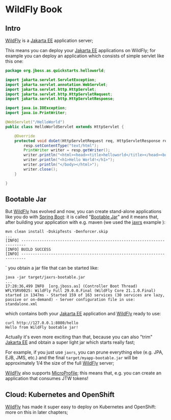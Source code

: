 # WildFly Book


## Intro

[WildFly](https://www.wildfly.org/) is a [Jakarta EE](https://jakarta.ee/) application server;

This means you can deploy your [Jakarta EE](https://jakarta.ee/) applications on WildFly; for example you can deploy an
application which consists of simple servlet like this one:

```java
package org.jboss.as.quickstarts.helloworld;

import jakarta.servlet.ServletException;
import jakarta.servlet.annotation.WebServlet;
import jakarta.servlet.http.HttpServlet;
import jakarta.servlet.http.HttpServletRequest;
import jakarta.servlet.http.HttpServletResponse;

import java.io.IOException;
import java.io.PrintWriter;

@WebServlet("/HelloWorld")
public class HelloWorldServlet extends HttpServlet {

	@Override
	protected void doGet(HttpServletRequest req, HttpServletResponse resp) throws ServletException, IOException {
		resp.setContentType("text/html");
		PrintWriter writer = resp.getWriter();
		writer.println("<html><head><title>helloworld</title></head><body>");
		writer.println("<h1>Hello World!</h1>");
		writer.println("</body></html>");
		writer.close();
	}

}
```


## Bootable Jar

But [WildFly](https://www.wildfly.org/) has evolved and now, you can create stand-alone applications like you do with [Spring Boot](https://spring.io/projects/spring-boot):
it is called "[Bootable Jar](https://docs.wildfly.org/bootablejar/)" and it means that, after building your application with e.g. maven (we used the [jaxrs](https://github.com/wildfly-extras/wildfly-jar-maven-plugin/tree/10.0.0.Final/examples/jaxrs) example ):

```shell
mvn clean install -DskipTests -Denforcer.skip
...
[INFO] ------------------------------------------------------------------------
[INFO] BUILD SUCCESS
[INFO] ------------------------------------------------------------------------
```
`
you obtain a jar file that can be started like:

```shell
java -jar target/jaxrs-bootable.jar
...
17:28:36,499 INFO  [org.jboss.as] (Controller Boot Thread) WFLYSRV0025: WildFly Full 29.0.0.Final (WildFly Core 21.1.0.Final) started in 1347ms - Started 159 of 163 services (30 services are lazy, passive or on-demand) - Server configuration file in use: standalone.xml
```

which contains both your [Jakarta EE](https://jakarta.ee/) application and [WildFly](https://www.wildfly.org/) ready to use:

```shell
curl http://127.0.0.1:8080/hello
Hello from WildFly bootable jar!
```

Actually it's even more exciting than that, because you can also "trim" [Jakarta EE](https://jakarta.ee/) and obtain a super light jar which starts really fast;

For example, if you just use `jaxrs`, you can prune everything else (e.g. JPA, EJB, JMS, etc.) and the final `target/myapp-bootable.jar` will be approximately 1/4 the size of the full [WildFly](https://www.wildfly.org/) server; 

[WildFly](https://www.wildfly.org/) also supports [MicroProfile](https://microprofile.io/); this means that, e.g. you can create an application that consumes JTW tokens! 


## Cloud: Kubernetes and OpenShift

[WildFly](https://www.wildfly.org/) has made it super easy to deploy on Kubernetes and OpenShift: more on this in later chapters;



